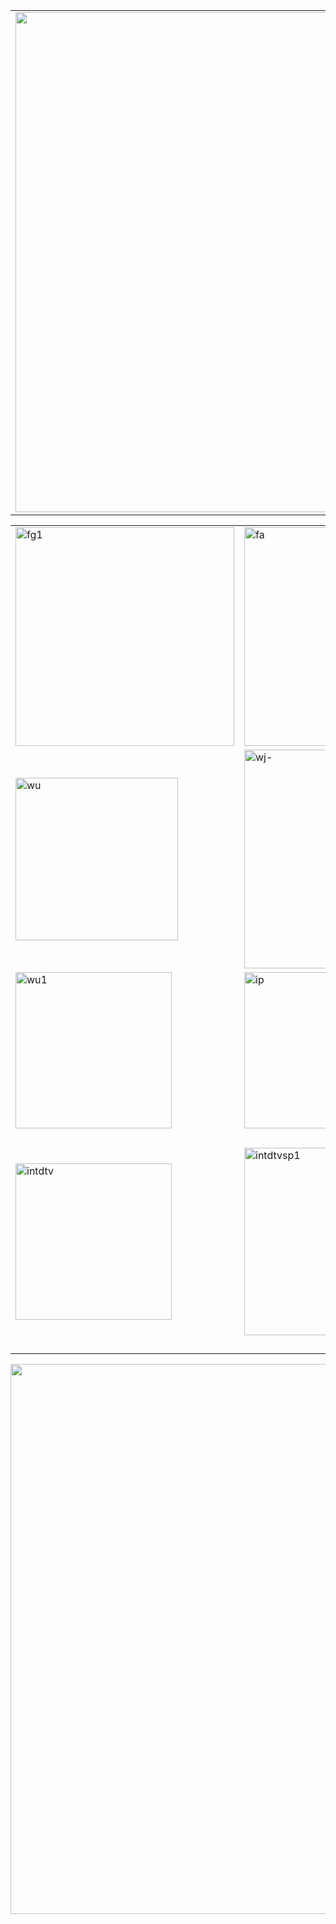 <table align="center" >
	<tr>
		<td>
		<img src="https://github.com/j168/j688/blob/master/menu/f-s2.jpg" width="800" hight="50">	
		</td>	
	</tr>	
</table>



<table  width="800">
	<tr>
	<td><img src="https://github.com/j168/j688/blob/master/menu/fg1.jpg" align="middle" width="350" alt="fg1" style="max-width:100%;"></a></td>
	<td><a href="https://git.io/vN7BW"><img src="https://github.com/j168/j688/blob/master/menu/fa.jpg" align="middle" width="350" alt="fa"></a></td>
	<td><a href="https://github.com/gofun72/telove/blob/master/soft/zi_you_men_7.64_(0109)_desktop.zip?raw=true"><img src="https://github.com/j168/j688/blob/master/menu/fj.jpg" align="middle" width="350" alt="fj"></a> </td>
	
</tr>
<tr>
<td><img src="https://github.com/j168/j688/blob/master/menu/wu.jpg" align="middle" width="260" alt="wu"></td>
<td><a href="https://git.io/vN74F"><img src="https://github.com/j168/j688/blob/master/menu/wj-.jpg" align="middle" width="350" alt="wj-"></a></td>
<td><a href="https://git.io/vN74F"><img src="https://github.com/j168/j688/blob/master/menu/wa-.jpg" align="middle" width="350" alt="wa-"></a></td>
	
</tr>
<tr>
	<td><a href="https://github.com/gofun72/telove/blob/master/soft/u1704.zip?raw=true"><img src="https://github.com/j168/j688/blob/master/menu/wu1.jpg" align="middle" width="250" alt="wu1"></a></td>
			<td><a href="https://github.com/gofun72/telove/blob/master/soft/u1704.zip?raw=true"><img src="https://github.com/j168/j688/blob/master/menu/ip.jpg" align="middle" width="250" alt="ip"></a></td><p>
		<td><a href="https://github.com/gofun72/telove/blob/master/soft/Green_iPPOTV.exe?raw=true"><img src="https://github.com/j168/j688/blob/master/menu/ip-1v.jpg" align="middle" width="250" alt="ip-1v"></a></td>	
	</tr><p>
<tr>
	<td><img src="https://github.com/j168/j688/blob/master/menu/intd.jpg" align="middle" width="250" alt="intdtv"></td>
	<td><a href="https://github.com/gofun72/telove/blob/master/soft/iNTD_TVsp1.apk?raw=true"><img src="https://github.com/j168/j688/blob/master/menu/intd-s.jpg" align="middle" width="300"  alt="intdtvsp1"></a></td>
	<td><a href="https://github.com/gofun72/telove/blob/master/soft/zi_you_men_7.64_(0109)_desktop.zip?raw=true"><img src="https://github.com/j168/j688/blob/master/menu/fg.jpg" align="middle" width="350" alt="fg"></a> </td>
	
</tr>
</table>

<img src="https://github.com/j168/j688/blob/master/menu/fqReadme.gif" width="880">



